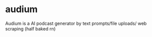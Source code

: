 # audium
Audium is a AI podcast generator by text prompts/file uploads/ web scraping (half baked rn)

